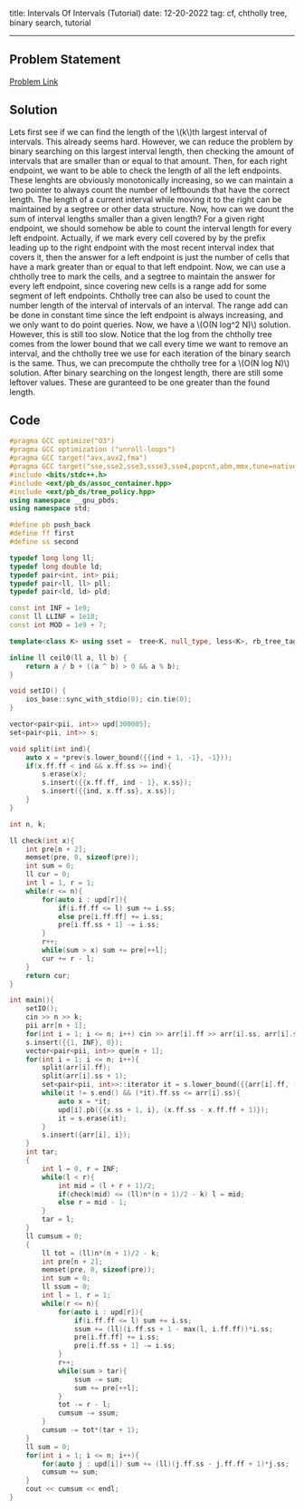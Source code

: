 title: Intervals Of Intervals (Tutorial)
date: 12-20-2022
tag: cf, chtholly tree, binary search, tutorial

---

## Problem Statement

[Problem Link](https://codeforces.com/problemset/problem/1034/D)

## Solution

Lets first see if we can find the length of the \\(k\\)th largest interval of intervals. This already seems hard. However, we can reduce the problem by binary searching on this largest interval length, then checking the amount of intervals that are smaller than or equal to that amount. Then, for each right endpoint, we want to be able to check the length of all the left endpoints. These lenghts are obviously monotonically increasing, so we can maintain a two pointer to always count the number of leftbounds that have the correct length. The length of a current interval while moving it to the right can be maintained by a segtree or other data structure. Now, how can we dount the sum of interval lengths smaller than a given length? For a given right endpoint, we should somehow be able to count the interval length for every left endpoint. Actually, if we mark every cell covered by by the prefix leading up to the right endpoint with the most recent interval index that covers it, then the answer for a left endpoint is just the number of cells that have a mark greater than or equal to that left endpoint. Now, we can use a chtholly tree to mark the cells, and a segtree to maintain the answer for every left endpoint, since covering new cells is a range add for some segment of left endpoints. Chtholly tree can also be used to count the number length of the interval of intervals of an interval. The range add can be done in constant time since the left endpoint is always increasing, and we only want to do point queries. Now, we have a \\(O(N log^2 N)\\) solution. However, this is still too slow. Notice that the log from the chtholly tree comes from the lower bound that we call every time we want to remove an interval, and the chtholly tree we use for each iteration of the binary search is the same. Thus, we can precompute the chtholly tree for a \\(O(N log N)\\) solution. After binary searching on the longest length, there are still some leftover values. These are guranteed to be one greater than the found length.


## Code

```c++
#pragma GCC optimize("O3")
#pragma GCC optimization ("unroll-loops")
#pragma GCC target("avx,avx2,fma")
#pragma GCC target("sse,sse2,sse3,ssse3,sse4,popcnt,abm,mmx,tune=native")
#include <bits/stdc++.h>
#include <ext/pb_ds/assoc_container.hpp>
#include <ext/pb_ds/tree_policy.hpp>
using namespace __gnu_pbds;
using namespace std;

#define pb push_back
#define ff first
#define ss second

typedef long long ll;
typedef long double ld;
typedef pair<int, int> pii;
typedef pair<ll, ll> pll;
typedef pair<ld, ld> pld;

const int INF = 1e9;
const ll LLINF = 1e18;
const int MOD = 1e9 + 7;

template<class K> using sset =  tree<K, null_type, less<K>, rb_tree_tag, tree_order_statistics_node_update>;

inline ll ceil0(ll a, ll b) {
    return a / b + ((a ^ b) > 0 && a % b);
}

void setIO() {
    ios_base::sync_with_stdio(0); cin.tie(0);
}

vector<pair<pii, int>> upd[300005];
set<pair<pii, int>> s;

void split(int ind){
    auto x = *prev(s.lower_bound({{ind + 1, -1}, -1}));
    if(x.ff.ff < ind && x.ff.ss >= ind){
        s.erase(x);
        s.insert({{x.ff.ff, ind - 1}, x.ss});
        s.insert({{ind, x.ff.ss}, x.ss});
    }
}

int n, k;

ll check(int x){
    int pre[n + 2];
    memset(pre, 0, sizeof(pre));
    int sum = 0;
    ll cur = 0;
    int l = 1, r = 1;
    while(r <= n){
        for(auto i : upd[r]){
            if(i.ff.ff <= l) sum += i.ss;
            else pre[i.ff.ff] += i.ss;
            pre[i.ff.ss + 1] -= i.ss;
        }
        r++;
        while(sum > x) sum += pre[++l];
        cur += r - l;
    }
    return cur;
}

int main(){
    setIO();
    cin >> n >> k;
    pii arr[n + 1];
    for(int i = 1; i <= n; i++) cin >> arr[i].ff >> arr[i].ss, arr[i].ss--;
    s.insert({{1, INF}, 0});
    vector<pair<pii, int>> que[n + 1];
    for(int i = 1; i <= n; i++){
        split(arr[i].ff);
        split(arr[i].ss + 1);
        set<pair<pii, int>>::iterator it = s.lower_bound({{arr[i].ff, -1}, -1});
        while(it != s.end() && (*it).ff.ss <= arr[i].ss){
            auto x = *it;
            upd[i].pb({{x.ss + 1, i}, (x.ff.ss - x.ff.ff + 1)});
            it = s.erase(it);
        }
        s.insert({arr[i], i});
    }
    int tar;
    {
        int l = 0, r = INF;
        while(l < r){
            int mid = (l + r + 1)/2;
            if(check(mid) <= (ll)n*(n + 1)/2 - k) l = mid;
            else r = mid - 1;
        }
        tar = l;
    }
    ll cumsum = 0;
    {
        ll tot = (ll)n*(n + 1)/2 - k;
        int pre[n + 2];
        memset(pre, 0, sizeof(pre));
        int sum = 0;
        ll ssum = 0;
        int l = 1, r = 1;
        while(r <= n){
            for(auto i : upd[r]){
                if(i.ff.ff <= l) sum += i.ss;
                ssum += (ll)(i.ff.ss + 1 - max(l, i.ff.ff))*i.ss;
                pre[i.ff.ff] += i.ss;
                pre[i.ff.ss + 1] -= i.ss;
            }
            r++;
            while(sum > tar){
                ssum -= sum;
                sum += pre[++l];
            }
            tot -= r - l;
            cumsum -= ssum;
        }
        cumsum -= tot*(tar + 1);
    }
    ll sum = 0;
    for(int i = 1; i <= n; i++){
        for(auto j : upd[i]) sum += (ll)(j.ff.ss - j.ff.ff + 1)*j.ss;
        cumsum += sum;
    }
    cout << cumsum << endl;
}
```